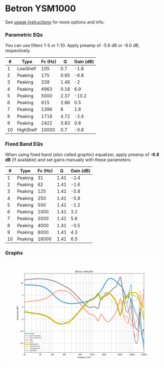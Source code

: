 # Betron YSM1000
See [usage instructions](https://github.com/jaakkopasanen/AutoEq#usage) for more options and info.

### Parametric EQs
You can use filters 1-5 or 1-10. Apply preamp of -5.6 dB or -6.0 dB, respectively.

|   # | Type      |   Fc (Hz) |    Q |   Gain (dB) |
|-----|-----------|-----------|------|-------------|
|   1 | LowShelf  |       105 | 0.7  |        -1.8 |
|   2 | Peaking   |       175 | 0.65 |        -6.8 |
|   3 | Peaking   |       339 | 1.48 |        -2   |
|   4 | Peaking   |      4963 | 0.18 |         6.9 |
|   5 | Peaking   |      5000 | 2.37 |       -10.2 |
|   6 | Peaking   |       815 | 2.86 |         0.5 |
|   7 | Peaking   |      1396 | 6    |         1.6 |
|   8 | Peaking   |      1718 | 4.72 |        -2.4 |
|   9 | Peaking   |      2422 | 3.83 |         0.6 |
|  10 | HighShelf |     10000 | 0.7  |        -0.8 |

### Fixed Band EQs
When using fixed band (also called graphic) equalizer, apply preamp of **-6.8 dB** (if available) and set gains manually with these parameters.

|   # | Type    |   Fc (Hz) |    Q |   Gain (dB) |
|-----|---------|-----------|------|-------------|
|   1 | Peaking |        31 | 1.41 |        -2.4 |
|   2 | Peaking |        62 | 1.41 |        -1.6 |
|   3 | Peaking |       125 | 1.41 |        -5.8 |
|   4 | Peaking |       250 | 1.41 |        -5.9 |
|   5 | Peaking |       500 | 1.41 |        -1.2 |
|   6 | Peaking |      1000 | 1.41 |         3.2 |
|   7 | Peaking |      2000 | 1.41 |         5.6 |
|   8 | Peaking |      4000 | 1.41 |        -0.5 |
|   9 | Peaking |      8000 | 1.41 |         4.3 |
|  10 | Peaking |     16000 | 1.41 |         6.5 |

### Graphs
![](./Betron%20YSM1000.png)
